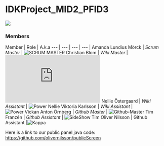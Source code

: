 # IDKProject_MID2_PFID3

![](https://camo.githubusercontent.com/91c12764acd4914535b00b6ebdc8e45313a46aa1/687474703a2f2f692e696d6775722e636f6d2f6f564c4735526a2e706e67)
### Members
Member | Role | A.k.a
--- | --- | --- | --- |
Amanda Lundius Mörck | *Scrum Master* | ![*SCRUM MASTER*](https://i.imgur.com/4RU2aC6.jpg "Dear Leader")
Christian Blom | *Wiki Master* | !["Griffin"](http://eksploratorzy.com.pl/download/file.php?avatar=2834_1391031207.png "Griffin")
Nellie Östergaard | *Wiki Assistant* | ![*Power Nellie*](http://www.marheavenj.net/milly/collective/joined/bubbles.gif "Power Nellie!!")
Viktoria Karlsson | *Wiki Assistant* | ![*Power Vickan*](http://images2.fanpop.com/image/category/www/19169_50_50.jpg "Power Vickan!!")
Anton Örnberg | *Github Master* | ![Github-Master](https://fbcdn-profile-a.akamaihd.net/hprofile-ak-frc3/v/t1.0-1/p50x50/547024_654861907871405_1873054938_n.jpg?oh=63b356081839d91a3fd962c55dbbbec2&oe=55C8C44A&__gda__=1440833707_84e87ae0655e942c088ad0448ea91c0d "Github General")
Tim Franzén | *Github Assistant* | ![SideShow Tim](https://pbs.twimg.com/profile_images/1030660658/sideshow_large_normal.jpg "SideShow Tim")
Oliver Nilsson | Github Assistant |![Kappa](https://lh3.googleusercontent.com/-fKGcb8OtqEg/AAAAAAAAAAI/AAAAAAAAAC4/okPPXnDNLp4/photo.jpg?sz=50 "Kappa")

Here is a link to our public panel java code: https://github.com/olivernilsson/publicScreen
